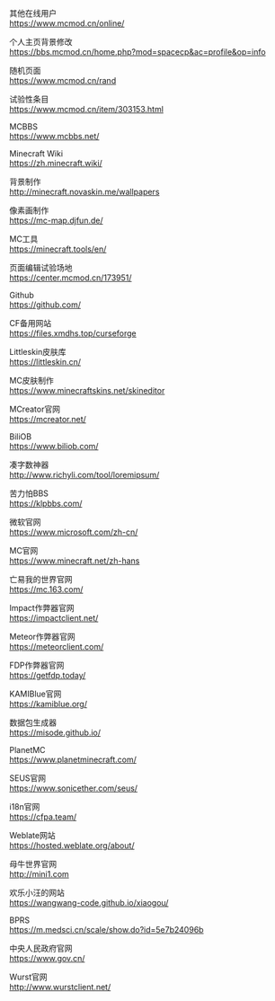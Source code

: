 其他在线用户  
https://www.mcmod.cn/online/

个人主页背景修改  
https://bbs.mcmod.cn/home.php?mod=spacecp&ac=profile&op=info

随机页面  
https://www.mcmod.cn/rand

试验性条目  
https://www.mcmod.cn/item/303153.html

MCBBS  
https://www.mcbbs.net/

Minecraft Wiki  
https://zh.minecraft.wiki/

背景制作  
http://minecraft.novaskin.me/wallpapers

像素画制作  
https://mc-map.djfun.de/

MC工具  
https://minecraft.tools/en/

页面编辑试验场地  
https://center.mcmod.cn/173951/

Github  
https://github.com/

CF备用网站  
https://files.xmdhs.top/curseforge

Littleskin皮肤库  
https://littleskin.cn/

MC皮肤制作  
https://www.minecraftskins.net/skineditor

MCreator官网  
https://mcreator.net/

BiliOB  
https://www.biliob.com/

凑字数神器  
http://www.richyli.com/tool/loremipsum/

苦力怕BBS  
https://klpbbs.com/

微软官网  
https://www.microsoft.com/zh-cn/

MC官网  
https://www.minecraft.net/zh-hans

亡易我的世界官网  
https://mc.163.com/

Impact作弊器官网  
https://impactclient.net/

Meteor作弊器官网  
https://meteorclient.com/

FDP作弊器官网  
https://getfdp.today/

KAMIBlue官网  
https://kamiblue.org/

数据包生成器  
https://misode.github.io/

PlanetMC  
https://www.planetminecraft.com/

SEUS官网  
https://www.sonicether.com/seus/

i18n官网  
https://cfpa.team/

Weblate网站  
https://hosted.weblate.org/about/

母牛世界官网  
http://mini1.com

欢乐小汪的网站  
https://wangwang-code.github.io/xiaogou/

BPRS  
https://m.medsci.cn/scale/show.do?id=5e7b24096b

中央人民政府官网  
https://www.gov.cn/

Wurst官网  
http://www.wurstclient.net/










